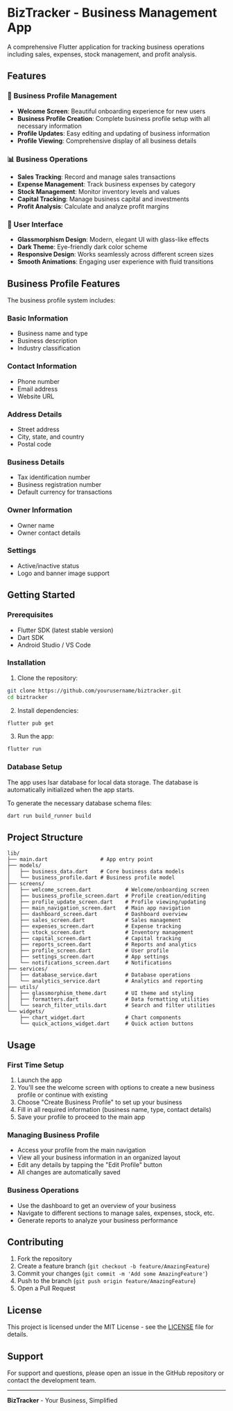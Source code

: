 # BizTracker - Business Management App

A comprehensive Flutter application for tracking business operations including sales, expenses, stock management, and profit analysis.

## Features

### 🏢 Business Profile Management
- **Welcome Screen**: Beautiful onboarding experience for new users
- **Business Profile Creation**: Complete business profile setup with all necessary information
- **Profile Updates**: Easy editing and updating of business information
- **Profile Viewing**: Comprehensive display of all business details

### 📊 Business Operations
- **Sales Tracking**: Record and manage sales transactions
- **Expense Management**: Track business expenses by category
- **Stock Management**: Monitor inventory levels and values
- **Capital Tracking**: Manage business capital and investments
- **Profit Analysis**: Calculate and analyze profit margins

### 🎨 User Interface
- **Glassmorphism Design**: Modern, elegant UI with glass-like effects
- **Dark Theme**: Eye-friendly dark color scheme
- **Responsive Design**: Works seamlessly across different screen sizes
- **Smooth Animations**: Engaging user experience with fluid transitions

## Business Profile Features

The business profile system includes:

### Basic Information
- Business name and type
- Business description
- Industry classification

### Contact Information
- Phone number
- Email address
- Website URL

### Address Details
- Street address
- City, state, and country
- Postal code

### Business Details
- Tax identification number
- Business registration number
- Default currency for transactions

### Owner Information
- Owner name
- Owner contact details

### Settings
- Active/inactive status
- Logo and banner image support

## Getting Started

### Prerequisites
- Flutter SDK (latest stable version)
- Dart SDK
- Android Studio / VS Code

### Installation

1. Clone the repository:
```bash
git clone https://github.com/yourusername/biztracker.git
cd biztracker
```

2. Install dependencies:
```bash
flutter pub get
```

3. Run the app:
```bash
flutter run
```

### Database Setup

The app uses Isar database for local data storage. The database is automatically initialized when the app starts.

To generate the necessary database schema files:
```bash
dart run build_runner build
```

## Project Structure

```
lib/
├── main.dart                 # App entry point
├── models/
│   ├── business_data.dart    # Core business data models
│   └── business_profile.dart # Business profile model
├── screens/
│   ├── welcome_screen.dart           # Welcome/onboarding screen
│   ├── business_profile_screen.dart  # Profile creation/editing
│   ├── profile_update_screen.dart    # Profile viewing/updating
│   ├── main_navigation_screen.dart   # Main app navigation
│   ├── dashboard_screen.dart         # Dashboard overview
│   ├── sales_screen.dart             # Sales management
│   ├── expenses_screen.dart          # Expense tracking
│   ├── stock_screen.dart             # Inventory management
│   ├── capital_screen.dart           # Capital tracking
│   ├── reports_screen.dart           # Reports and analytics
│   ├── profile_screen.dart           # User profile
│   ├── settings_screen.dart          # App settings
│   └── notifications_screen.dart     # Notifications
├── services/
│   ├── database_service.dart         # Database operations
│   └── analytics_service.dart        # Analytics and reporting
├── utils/
│   ├── glassmorphism_theme.dart      # UI theme and styling
│   ├── formatters.dart               # Data formatting utilities
│   └── search_filter_utils.dart      # Search and filter utilities
└── widgets/
    ├── chart_widget.dart             # Chart components
    └── quick_actions_widget.dart     # Quick action buttons
```

## Usage

### First Time Setup
1. Launch the app
2. You'll see the welcome screen with options to create a new business profile or continue with existing
3. Choose "Create Business Profile" to set up your business
4. Fill in all required information (business name, type, contact details)
5. Save your profile to proceed to the main app

### Managing Business Profile
- Access your profile from the main navigation
- View all your business information in an organized layout
- Edit any details by tapping the "Edit Profile" button
- All changes are automatically saved

### Business Operations
- Use the dashboard to get an overview of your business
- Navigate to different sections to manage sales, expenses, stock, etc.
- Generate reports to analyze your business performance

## Contributing

1. Fork the repository
2. Create a feature branch (`git checkout -b feature/AmazingFeature`)
3. Commit your changes (`git commit -m 'Add some AmazingFeature'`)
4. Push to the branch (`git push origin feature/AmazingFeature`)
5. Open a Pull Request

## License

This project is licensed under the MIT License - see the [LICENSE](LICENSE) file for details.

## Support

For support and questions, please open an issue in the GitHub repository or contact the development team.

---

**BizTracker** - Your Business, Simplified
